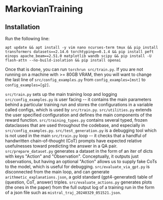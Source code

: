 # MarkovianTraining 

## Installation
Run the following line:
```
apt update && apt install -y vim nano ncurses-term tmux && pip install transformers datasets==2.14.6 torchtyping==0.1.4 && pip install peft einops apache_beam==2.51.0 matplotlib wandb scipy && pip install -U flash-attn --no-build-isolation && pip install openai
```
Once that is done, you can run `torchrun src/train.py`.
If you are not running on a machine with >= 80GB VRAM, then you will want to change the last line of `src/config_examples.py` from `config_examples=[mst]` to `config_examples=[g2]`.

`src/train.py` sets up the main training loop and logging
`src/config_examples.py` is user facing -- it contains the main parameters behind a particular training run and stores the configurations in a variable called configs, which is used by `src/train.py`. 
`src/utilities.py` extends the user specified configuration and defines the main components of the reward function. 
`src/training_types.py` contains several typed, frozen dataclasses that are used throughout the codebase, and especially in `src/config_examples.py`.
`src/test_generation.py` is a debugging tool which is not used in the main `src/train.py` loop -- it checks that a handful of handwritten chain-of-thought (CoT) prompts have expected relative usefulnesses toward predicting the answer in a QA pair.
`src/prepare_dataset.py` generates a dataset in the form of an iter of dicts with keys "Action" and "Observation". Conceptually, it outputs just observations, but having an optional "Action" allows us to supply fake CoTs to the model, which is useful for debugging.
`src/evaluate_via_gpt.py` is disconnected from the main loop, and can generate `arithmetic_explanations.json`, a gold standard (gpt4-generated) table of (question, CoT, answer) triples. 
`src/evaluate_actions.py` generates plots (the ones in the paper) from the full output log of a training run in the form of a json file such as `mistral_traj_20240329_051521.json`.